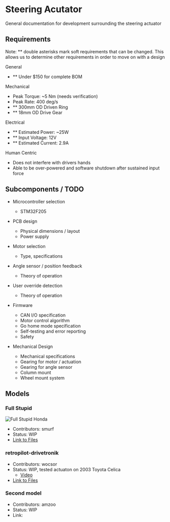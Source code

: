 # Steering Acutator
General documentation for development surrounding the steering actuator

## Requirements
Note: ** double asterisks mark soft requirements that can be changed. This allows us
to determine other requirements in order to move on with a design

General
- ** Under $150 for complete BOM
  
Mechanical
- Peak Torque: ~5 Nm (needs verification)
- Peak Rate: 400 deg/s
- ** 300mm OD Driven Ring
- ** 18mm OD Drive Gear

Electrical
- ** Estimated Power: ~25W
- ** Input Voltage: 12V
- ** Estimated Current: 2.9A

Human Centric
- Does not interfere with drivers hands
- Able to be over-powered and software shutdown after sustained input force

## Subcomponents / TODO

- Microcontroller selection

    - STM32F205

- PCB design

    - Physical dimensions / layout
    - Power supply

- Motor selection

    - Type, specifications

- Angle sensor / position feedback

    - Theory of operation

- User override detection

    - Theory of operation

- Firmware

    - CAN I/O specification
    - Motor control algorithm
    - Go home mode specification
    - Self-testing and error reporting
    - Safety

- Mechanical Design

    - Mechanical specifications
    - Gearing for motor / actuation
    - Gearing for angle sensor
    - Column mount
    - Wheel mount system

## Models

### Full Stupid

![Full Stupid Honda](https://media.discordapp.net/attachments/697072551792345099/814937633885126697/honda-entirety.jpg?width=1625&height=1219)

- Contributors: smurf
- Status: WIP
- [Link to Files](https://github.com/RetroPilot/full-stupid/tree/master)

### retropilot-drivetronik

- Contributors: wocsor
- Status: WIP, tested actuaton on 2003 Toyota Celica
    - [Video](https://youtu.be/OpUxE-Uwttc)
- [Link to Files](https://github.com/wocsor/retropilot-drivetronik)

### Second model 

- Contributors: amzoo
- Status: WIP
- Link: 
